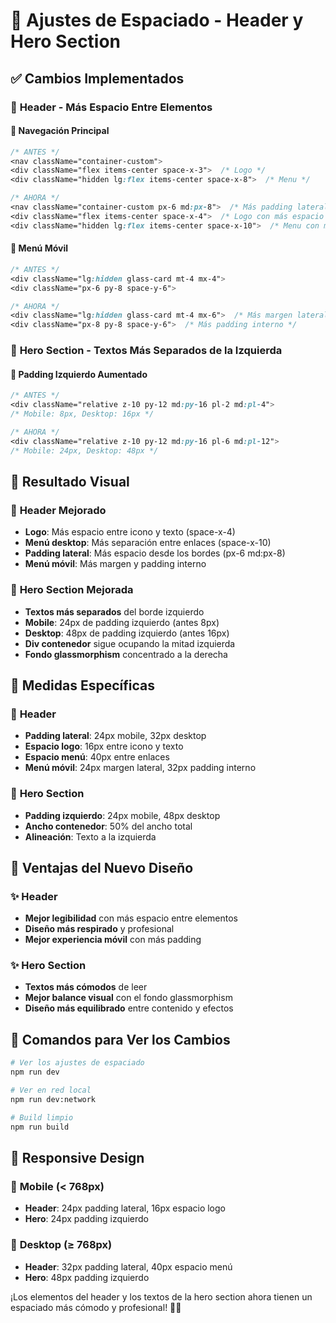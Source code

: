 # 🎨 Ajustes de Espaciado - Header y Hero Section

## ✅ **Cambios Implementados**

### 📍 **Header - Más Espacio Entre Elementos**

#### 🎯 **Navegación Principal**
```css
/* ANTES */
<nav className="container-custom">
<div className="flex items-center space-x-3">  /* Logo */
<div className="hidden lg:flex items-center space-x-8">  /* Menu */

/* AHORA */
<nav className="container-custom px-6 md:px-8">  /* Más padding lateral */
<div className="flex items-center space-x-4">  /* Logo con más espacio */
<div className="hidden lg:flex items-center space-x-10">  /* Menu con más espacio */
```

#### 🎯 **Menú Móvil**
```css
/* ANTES */
<div className="lg:hidden glass-card mt-4 mx-4">
<div className="px-6 py-8 space-y-6">

/* AHORA */
<div className="lg:hidden glass-card mt-4 mx-6">  /* Más margen lateral */
<div className="px-8 py-8 space-y-6">  /* Más padding interno */
```

### 📍 **Hero Section - Textos Más Separados de la Izquierda**

#### 🎯 **Padding Izquierdo Aumentado**
```css
/* ANTES */
<div className="relative z-10 py-12 md:py-16 pl-2 md:pl-4">
/* Mobile: 8px, Desktop: 16px */

/* AHORA */
<div className="relative z-10 py-12 md:py-16 pl-6 md:pl-12">
/* Mobile: 24px, Desktop: 48px */
```

## 🎯 **Resultado Visual**

### 📱 **Header Mejorado**
- **Logo**: Más espacio entre icono y texto (space-x-4)
- **Menú desktop**: Más separación entre enlaces (space-x-10)
- **Padding lateral**: Más espacio desde los bordes (px-6 md:px-8)
- **Menú móvil**: Más margen y padding interno

### 📱 **Hero Section Mejorada**
- **Textos más separados** del borde izquierdo
- **Mobile**: 24px de padding izquierdo (antes 8px)
- **Desktop**: 48px de padding izquierdo (antes 16px)
- **Div contenedor** sigue ocupando la mitad izquierda
- **Fondo glassmorphism** concentrado a la derecha

## 📐 **Medidas Específicas**

### 📏 **Header**
- **Padding lateral**: 24px mobile, 32px desktop
- **Espacio logo**: 16px entre icono y texto
- **Espacio menú**: 40px entre enlaces
- **Menú móvil**: 24px margen lateral, 32px padding interno

### 📏 **Hero Section**
- **Padding izquierdo**: 24px mobile, 48px desktop
- **Ancho contenedor**: 50% del ancho total
- **Alineación**: Texto a la izquierda

## 🎨 **Ventajas del Nuevo Diseño**

### ✨ **Header**
- **Mejor legibilidad** con más espacio entre elementos
- **Diseño más respirado** y profesional
- **Mejor experiencia móvil** con más padding

### ✨ **Hero Section**
- **Textos más cómodos** de leer
- **Mejor balance visual** con el fondo glassmorphism
- **Diseño más equilibrado** entre contenido y efectos

## 🚀 **Comandos para Ver los Cambios**

```bash
# Ver los ajustes de espaciado
npm run dev

# Ver en red local
npm run dev:network

# Build limpio
npm run build
```

## 📱 **Responsive Design**

### 🎯 **Mobile (< 768px)**
- **Header**: 24px padding lateral, 16px espacio logo
- **Hero**: 24px padding izquierdo

### 🎯 **Desktop (≥ 768px)**
- **Header**: 32px padding lateral, 40px espacio menú
- **Hero**: 48px padding izquierdo

¡Los elementos del header y los textos de la hero section ahora tienen un espaciado más cómodo y profesional! 🎨✨

